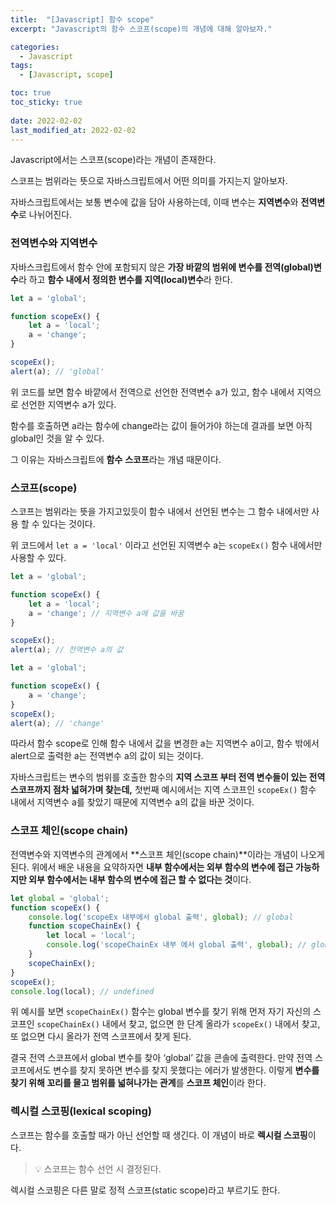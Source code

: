 ```yaml
---
title:  "[Javascript] 함수 scope"
excerpt: "Javascript의 함수 스코프(scope)의 개념에 대해 알아보자."

categories:
  - Javascript
tags:
  - [Javascript, scope]

toc: true
toc_sticky: true
 
date: 2022-02-02
last_modified_at: 2022-02-02
---
```


Javascript에서는 스코프(scope)라는 개념이 존재한다.

스코프는 범위라는 뜻으로 자바스크립트에서 어떤 의미를 가지는지 알아보자.

자바스크립트에서는 보통 변수에 값을 담아 사용하는데, 이때 변수는 **지역변수**와 **전역변수**로 나뉘어진다.

### 전역변수와 지역변수

자바스크립트에서 함수 안에 포함되지 않은 **가장 바깥의 범위에 변수를 전역(global)변수**라 하고 **함수 내에서 정의한 변수를 지역(local)변수**라 한다.

```jsx
let a = 'global';

function scopeEx() {
	let a = 'local';
	a = 'change';
}

scopeEx(); 
alert(a); // 'global'
```

위 코드를 보면 함수 바깥에서 전역으로 선언한 전역변수 a가 있고, 함수 내에서 지역으로 선언한 지역변수 a가 있다.

함수를 호출하면 a라는 함수에 change라는 값이 들어가야 하는데 결과를 보면 아직 global인 것을 알 수 있다. 

그 이유는 자바스크립트에 **함수** **스코프**라는 개념 때문이다.

### 스코프(scope)

스코프는 범위라는 뜻을 가지고있듯이 함수 내에서 선언된 변수는 그 함수 내에서만 사용 할 수 있다는 것이다. 

위 코드에서 `let a = 'local'` 이라고 선언된 지역변수 a는 `scopeEx()` 함수 내에서만 사용할 수 있다.

```jsx
let a = 'global';

function scopeEx() {
	let a = 'local'; 
	a = 'change'; // 지역변수 a에 값을 바꿈
}

scopeEx(); 
alert(a); // 전역변수 a의 값
```

```jsx
let a = 'global';

function scopeEx() {
	a = 'change';
}
scopeEx();
alert(a); // 'change'
```

따라서 함수 scope로 인해 함수 내에서 값을 변경한 a는 지역변수 a이고,
함수 밖에서 alert으로 출력한 a는 전역변수 a의 값이 되는 것이다.

자바스크립트는 변수의 범위를 호출한 함수의 **지역 스코프 부터 전역 변수들이 있는 전역 스코프까지 점차 넓혀가며 찾는데,** 첫번째 예시에서는 지역 스코프인 `scopeEx()` 함수 내에서 지역변수 a를 찾았기 때문에 지역변수 a의 값을 바꾼 것이다.

### 스코프 체인(scope chain)

전역변수와 지역변수의 관계에서 **스코프 체인(scope chain)**이라는 개념이 나오게 된다.
위에서 배운 내용을 요약하자면 **내부 함수에서는 외부 함수의 변수에 접근 가능하지만 외부 함수에서는 내부 함수의 변수에 접근 할 수 없다는 것**이다.

```jsx
let global = 'global';
function scopeEx() {
	console.log('scopeEx 내부에서 global 출력', global); // global
	function scopeChainEx() {
		let local = 'local';
		console.log('scopeChainEx 내부 에서 global 출력', global); // global
	}
	scopeChainEx();
}
scopeEx();
console.log(local); // undefined
```

위 예시를 보면 `scopeChainEx()` 함수는 global 변수를 찾기 위해 먼저 자기 자신의 스코프인  `scopeChainEx()` 내에서 찾고, 없으면 한 단계 올라가 `scopeEx()` 내에서 찾고, 또 없으면 다시 올라가 전역 스코프에서 찾게 된다.

결국 전역 스코프에서 global 변수를 찾아 ‘global’ 값을 콘솔에 출력한다.
만약 전역 스코프에서도 변수를 찾지 못하면 변수를 찾지 못했다는 에러가 발생한다.
이렇게 **변수를 찾기 위해 꼬리를 물고 범위를 넓혀나가는 관계**를 **스코프 체인**이라 한다.

### 렉시컬 스코핑(lexical scoping)

스코프는 함수를 호출할 때가 아닌 선언할 때 생긴다. 이 개념이 바로 **렉시컬 스코핑**이다.

> 💡 스코프는 함수 선언 시 결정된다.

렉시컬 스코핑은 다른 말로 정적 스코프(static scope)라고 부르기도 한다.